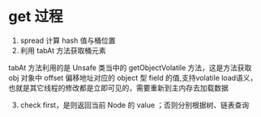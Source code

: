 # get 过程

1. spread 计算 hash 值与桶位置
2. 利用 tabAt 方法获取桶元素

tabAt 方法利用的是 Unsafe 类当中的 getObjectVolatile 方法，这是方法获取 obj 对象中 offset 偏移地址对应的 object 型 field 的值,支持volatile load语义，也就是其它线程的修改都是立即可见的，需要重新到主内存去加载数据

3. check first，是则返回当前 Node 的 value ；否则分别根据树、链表查询
